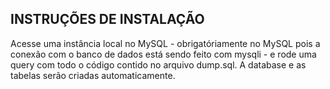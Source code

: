 ## INSTRUÇÕES DE INSTALAÇÃO

Acesse uma instância local no MySQL - obrigatóriamente no MySQL pois a conexão com o banco de dados está sendo feito com mysqli - e rode uma query com todo o código contido no arquivo dump.sql. A database e as tabelas serão criadas automaticamente.